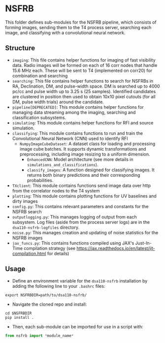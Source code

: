 # NSFRB


This folder defines sub-modules for the NSFRB pipeline, which consists of forming images, sending them to the T4 process server, searching each image, and classifying with a convolutional neural network.

## Structure

- `imaging`: This file contains helper functions for imaging of fast visibility data. Radio images will be formed on each of 16 corr nodes that handle 15.6 MHz each. These will be sent to T4 (implemented on corr20) for combination and searching
- `searching`: This file contains helper functions to search for NSFRBs in RA, Declination, DM, and pulse-width space. DM is searched up to 4000 pc/cc and pulse width up to 3.25 s (25 samples). Identified candidates are clustered in position then used to obtain 10x10 pixel cutouts (for all DM, pulse width trials) around the candidate.
- `pipeline[DEPRECATED]`: This module contains helper functions for managing data streaming among the imaging, searching and classification subsystems.
- `simulating`: This module contains helper functions for RFI and source simulation.
- `classifying`: This module contains functions to run and train the Convolutional Neural Network (CNN) used to identify RFI
	- `NumpyImageCubeDataset`: A dataset class for loading and processing image cube batches. It supports dynamic transformations and preprocessing, including image resizing to a uniform dimension.
    	- `EnhancedCNN`: Model architecture (see more details in `simulations_and_classifications`).
    	- `classify_images`: A function designed for classifying images. It returns both binary predictions and their corresponding probabilities.
- `TXclient`: This module contains functions send image data over http from the correlator nodes to the T4 system
- `plotting`: This module contains plotting functions for UV baselines and dirty images
- `config.py`: This contains relevant parameters and constants for the NSFRB search
- `outputlogging.py`: This manages logging of output from each subsystem. Log files (aside from the process server logs) are in the `dsa110-nsfrb-logfiles` directory.
- `noise.py`: This manages creation and updating of noise statistics for the NSFRB images
- `jax_funcs.py`: This contains functions compiled using JAX's Just-In-Time compilation strategy (see https://jax.readthedocs.io/en/latest/jit-compilation.html for details)

## Usage

- Define an environment variable for the `dsa110-nsfrb` installation by adding the following line to your `.bashrc` files:
```
export NSFRBDIR=path/to/dsa110-nsfrb/
```
- Navigate the cloned repo and install:
```
cd $NSFRBDIR
pip install .
```
- Then, each sub-module can be imported for use in a script with:

```python
from nsfrb import *module_name*
```
